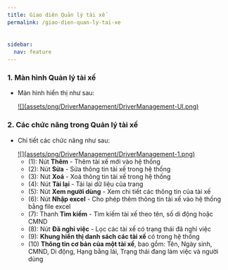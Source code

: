 ```yaml
---
title: Giao diện Quản lý tài xế
permalink: /giao-dien-quan-ly-tai-xe


sidebar:
  nav: feature
---
```


### **1. Màn hình Quản lý tài xế**

* Màn hình hiển thị như sau:

    <a href='assets/png/DriverManagement/DriverManagement-UI.png'>
        ![](assets/png/DriverManagement/DriverManagement-UI.png)
    </a>


### **2. Các chức năng trong Quản lý tài xế**

* Chi tiết các chức năng như sau:

    <a href='assets/png/DriverManagement/DriverManagement-1.png'>
        ![](assets/png/DriverManagement/DriverManagement-1.png)
    </a>

    * (1): Nút **Thêm** - Thêm tài xế mới vào hệ thống
    * (2): Nút **Sửa** - Sửa thông tin tài xế trong hệ thống
    * (3): Nút **Xoá** - Xoá thông tin tài xế trong hệ thống
    * (4): Nút **Tải lại** - Tải lại dữ liệu của trang
    * (5): Nút **Xem người dùng** - Xem chi tiết các thông tin của tài xế
    * (6): Nút **Nhập excel** - Cho phép thêm thông tin tài xế vào hệ thống bằng file excel
    * (7): Thanh **Tìm kiếm** - Tìm kiếm tài xế theo tên, số di động hoặc CMND
    * (8): Nút **Đã nghỉ việc** - Lọc các tài xế có trạng thái đã nghỉ việc
    * (9): **Khung hiển thị danh sách các tài xế** có trong hệ thống
    * (10) **Thông tin cơ bản của một tài xế**, bao gồm: Tên, Ngày sinh, CMND, Di động, Hạng bằng lái, Trạng thái đang làm việc và người dùng

